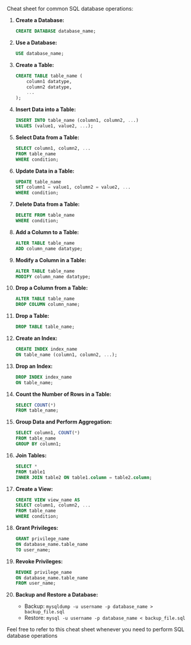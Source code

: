 Cheat sheet for common SQL database operations:

1. **Create a Database:**
   ```sql
   CREATE DATABASE database_name;
   ```

2. **Use a Database:**
   ```sql
   USE database_name;
   ```

3. **Create a Table:**
   ```sql
   CREATE TABLE table_name (
       column1 datatype,
       column2 datatype,
       ...
   );
   ```

4. **Insert Data into a Table:**
   ```sql
   INSERT INTO table_name (column1, column2, ...)
   VALUES (value1, value2, ...);
   ```

5. **Select Data from a Table:**
   ```sql
   SELECT column1, column2, ...
   FROM table_name
   WHERE condition;
   ```

6. **Update Data in a Table:**
   ```sql
   UPDATE table_name
   SET column1 = value1, column2 = value2, ...
   WHERE condition;
   ```

7. **Delete Data from a Table:**
   ```sql
   DELETE FROM table_name
   WHERE condition;
   ```

8. **Add a Column to a Table:**
   ```sql
   ALTER TABLE table_name
   ADD column_name datatype;
   ```

9. **Modify a Column in a Table:**
   ```sql
   ALTER TABLE table_name
   MODIFY column_name datatype;
   ```

10. **Drop a Column from a Table:**
    ```sql
    ALTER TABLE table_name
    DROP COLUMN column_name;
    ```

11. **Drop a Table:**
    ```sql
    DROP TABLE table_name;
    ```

12. **Create an Index:**
    ```sql
    CREATE INDEX index_name
    ON table_name (column1, column2, ...);
    ```

13. **Drop an Index:**
    ```sql
    DROP INDEX index_name
    ON table_name;
    ```

14. **Count the Number of Rows in a Table:**
    ```sql
    SELECT COUNT(*)
    FROM table_name;
    ```

15. **Group Data and Perform Aggregation:**
    ```sql
    SELECT column1, COUNT(*)
    FROM table_name
    GROUP BY column1;
    ```

16. **Join Tables:**
    ```sql
    SELECT *
    FROM table1
    INNER JOIN table2 ON table1.column = table2.column;
    ```

17. **Create a View:**
    ```sql
    CREATE VIEW view_name AS
    SELECT column1, column2, ...
    FROM table_name
    WHERE condition;
    ```

18. **Grant Privileges:**
    ```sql
    GRANT privilege_name
    ON database_name.table_name
    TO user_name;
    ```

19. **Revoke Privileges:**
    ```sql
    REVOKE privilege_name
    ON database_name.table_name
    FROM user_name;
    ```

20. **Backup and Restore a Database:**
    - Backup: `mysqldump -u username -p database_name > backup_file.sql`
    - Restore: `mysql -u username -p database_name < backup_file.sql`

Feel free to refer to this cheat sheet whenever you need to perform SQL database operations
